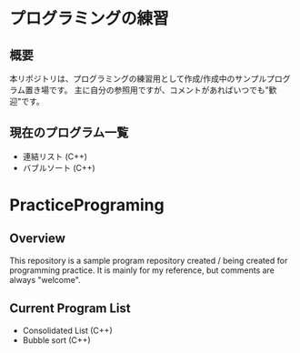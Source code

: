 # プログラミングの練習
## 概要
本リポジトリは、プログラミングの練習用として作成/作成中のサンプルプログラム置き場です。
主に自分の参照用ですが、コメントがあればいつでも"歓迎"です。

## 現在のプログラム一覧
- 連結リスト (C++)
- バブルソート (C++)

# PracticePrograming
## Overview
This repository is a sample program repository created / being created for programming practice.
It is mainly for my reference, but comments are always "welcome".

## Current Program List
- Consolidated List (C++)
- Bubble sort (C++)
